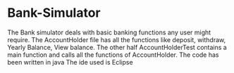 # Bank-Simulator
The Bank simulator deals with basic banking functions any user might require.
The AccountHolder file has all the functions like deposit, withdraw, Yearly Balance, View balance.
The other half AccountHolderTest contains a main function and calls all the functions of AccountHolder.
The code has been written in java
The ide used is Eclipse
